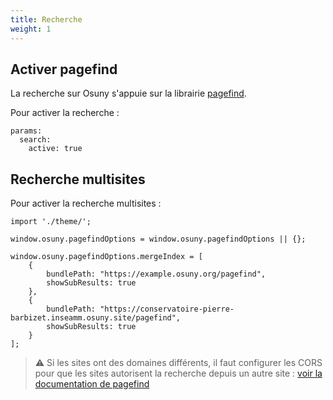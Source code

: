 ```yaml
---
title: Recherche
weight: 1
---
```


## Activer pagefind

La recherche sur Osuny s'appuie sur la librairie [pagefind](https://pagefind.app/).

Pour activer la recherche :

```YAML(config/_default/config.yaml)
params:
  search:
    active: true
```

## Recherche multisites

Pour activer la recherche multisites :

```JS(assets/js/main.js)
import './theme/';

window.osuny.pagefindOptions = window.osuny.pagefindOptions || {};

window.osuny.pagefindOptions.mergeIndex = [
    {
        bundlePath: "https://example.osuny.org/pagefind",
        showSubResults: true
    },
    {
        bundlePath: "https://conservatoire-pierre-barbizet.inseamm.osuny.site/pagefind",
        showSubResults: true
    }
];
```

> ⚠️ Si les sites ont des domaines différents, il faut configurer les CORS pour que les sites autorisent la recherche depuis un autre site : [voir la documentation de pagefind](https://pagefind.app/docs/multisite/#cross-origin-indexes)